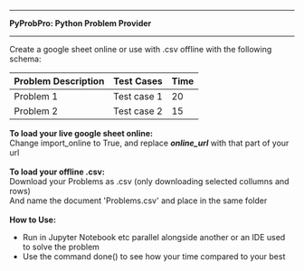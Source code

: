 - - - - - - - - - - - - - - - - - - - - - - - - -
**PyProbPro: Python Problem Provider**
- - - - - - - - - - - - - - - - - - - - - - - - -
Create a google sheet online or use with .csv offline with the following schema:

| Problem Description | Test Cases | Time | 
| --- | --- | --- |
| Problem 1 | Test case 1 | 20 |
| Problem 2 | Test case 2 | 15 | 


**To load your live google sheet online:**<br/>
Change import_online to True, and replace ___online_url___ with that part of your url<br/><br/>
**To load your offline .csv:**<br/>
Download your Problems as .csv (only downloading selected collumns and rows)<br/>
And name the document 'Problems.csv' and place in the same folder<br/><br/>
**How to Use:**
- Run in Jupyter Notebook etc parallel alongside another or an IDE used to solve the problem
- Use the command done() to see how your time compared to your best
